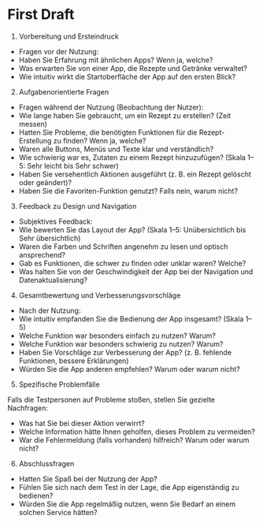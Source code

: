 # First Draft

1. Vorbereitung und Ersteindruck

- Fragen vor der Nutzung:
- Haben Sie Erfahrung mit ähnlichen Apps? Wenn ja, welche?
- Was erwarten Sie von einer App, die Rezepte und Getränke verwaltet?
- Wie intuitiv wirkt die Startoberfläche der App auf den ersten Blick?

2. Aufgabenorientierte Fragen

- Fragen während der Nutzung (Beobachtung der Nutzer):
- Wie lange haben Sie gebraucht, um ein Rezept zu erstellen? (Zeit messen)
- Hatten Sie Probleme, die benötigten Funktionen für die Rezept-Erstellung zu finden? Wenn ja, welche?
- Waren alle Buttons, Menüs und Texte klar und verständlich?
- Wie schwierig war es, Zutaten zu einem Rezept hinzuzufügen? (Skala 1–5: Sehr leicht bis Sehr schwer)
- Haben Sie versehentlich Aktionen ausgeführt (z. B. ein Rezept gelöscht oder geändert)?
- Haben Sie die Favoriten-Funktion genutzt? Falls nein, warum nicht?

3. Feedback zu Design und Navigation

- Subjektives Feedback:
- Wie bewerten Sie das Layout der App? (Skala 1–5: Unübersichtlich bis Sehr übersichtlich)
- Waren die Farben und Schriften angenehm zu lesen und optisch ansprechend?
- Gab es Funktionen, die schwer zu finden oder unklar waren? Welche?
- Was halten Sie von der Geschwindigkeit der App bei der Navigation und Datenaktualisierung?

4. Gesamtbewertung und Verbesserungsvorschläge

- Nach der Nutzung:
- Wie intuitiv empfanden Sie die Bedienung der App insgesamt? (Skala 1–5)
- Welche Funktion war besonders einfach zu nutzen? Warum?
- Welche Funktion war besonders schwierig zu nutzen? Warum?
- Haben Sie Vorschläge zur Verbesserung der App? (z. B. fehlende Funktionen, bessere Erklärungen)
- Würden Sie die App anderen empfehlen? Warum oder warum nicht?

5. Spezifische Problemfälle

Falls die Testpersonen auf Probleme stoßen, stellen Sie gezielte Nachfragen:

- Was hat Sie bei dieser Aktion verwirrt?
- Welche Information hätte Ihnen geholfen, dieses Problem zu vermeiden?
- War die Fehlermeldung (falls vorhanden) hilfreich? Warum oder warum nicht?

6. Abschlussfragen

- Hatten Sie Spaß bei der Nutzung der App?
- Fühlen Sie sich nach dem Test in der Lage, die App eigenständig zu bedienen?
- Würden Sie die App regelmäßig nutzen, wenn Sie Bedarf an einem solchen Service hätten?
